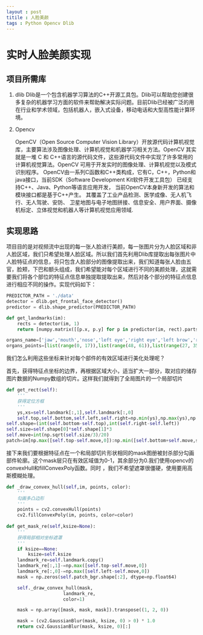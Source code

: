 ```yaml
---
layout : post
titile : 人脸美颜
tags : Python Opencv Dlib   
---
```




# 实时人脸美颜实现

## 项目所需库

1. dlib
   Dlib是一个包含机器学习算法的C++开源工具包。Dlib可以帮助您创建很多复杂的机器学习方面的软件来帮助解决实际问题。目前Dlib已经被广泛的用在行业和学术领域，包括机器人，嵌入式设备，移动电话和大型高性能计算环境。

2. Opencv

   OpenCV（Open Source Computer Vision Library）开放源代码计算机视觉库，主要算法涉及图像处理、计算机视觉和机器学习相关方法。OpenCV 其实就是一堆 C 和 C++语言的源代码文件，这些源代码文件中实现了许多常用的计算机视觉算法。OpenCV 可用于开发实时的图像处理、计算机视觉以及模式识别程序。
   OpenCV由一系列C函数和C++类构成，它有C，C++，Python和java接口，当前SDK（Software Development Kit软件开发工具包） 已经支持C++、Java、Python等语言应用开发， 当前OpenCV本身新开发的算法和模块接口都是基于C++产生。
   其覆盖了工业产品检测、医学成像、无人机飞行、无人驾驶、安防、 卫星地图与电子地图拼接、信息安全、用户界面、摄像机标定、立体视觉和机器人等计算机视觉应用领域.

## 实现思路

项目目的是对视频流中出现的每一张人脸进行美颜，每一张图片分为人脸区域和非人脸区域，我们只希望处理人脸区域。所以我们首先利用Dlib库提取出每张图片中人脸特征点的信息，将只包含人脸部分的图像提取出来，我们知道每张人脸由五官，脸颊，下巴和额头组成，我们希望能对每个区域进行不同的美颜处理，这就需要我们将各个部位的特征点信息单独提取提取出来，然后对各个部分的特征点信息进行相应不同的操作。实现代码如下：

```python
PREDICTOR_PATH = './data'
detector = dlib.get_frontal_face_detector()
predictor = dlib.shape_predictor(PREDICTOR_PATH)

def get_landmarks(im):
    rects = detector(im, 1)
    return [numpy.matrix([[p.x, p.y] for p in predictor(im, rect).parts()]) for rect in rects]

organs_name=['jaw','mouth','nose','left eye','right eye','left brow','right brow']
organs_points=[list(range(0, 17)),list(range(48, 61)),list(range(27, 35)),list(range(42, 48)),list(range(36, 42)),list(range(22, 27)),list(range(17, 22))]


```

我们怎么利用这些坐标来针对每个部件的有效区域进行美化处理呢？

首先，获得特征点坐标的边界，再根据区域大小，适当扩大一部分，取对应的储存图片数据的Numpy数组的切片。这样我们就得到了全局图片的一个局部切片

```python
def get_rect(self):
    '''
    获得定位方框
    '''
    ys,xs=self.landmark[:,1],self.landmark[:,0]
    self.top,self.bottom,self.left,self.right=np.min(ys),np.max(ys),np.min(xs),np.max(xs)
self.shape=(int(self.bottom-self.top),int(self.right-self.left))
self.size=self.shape[0]*self.shape[1]*3
self.move=int(np.sqrt(self.size/3)/20)
patch=im[np.max([self.top-self.move,0]):np.min([self.bottom+self.move,shape[0]]),np.max([self.left-self.move,0]):np.min([self.right+self.move,shape[1]])]
```

接下来我们要根据特征点在一个和局部切片形状相同的mask图册被封杀部分勾画部件轮廓。这个mask层只在有效区域值为0-1，其余部分为0.我们使用opencv的convexHull和fillConvexPoly函数。同时 ，我们不希望遮罩很僵硬，使用要用高斯模糊处理。

```python
def _draw_convex_hull(self,im, points, color):
    '''
    勾画多凸边形
    '''
    points = cv2.convexHull(points)
    cv2.fillConvexPoly(im, points, color=color)
    
def get_mask_re(self,ksize=None):
    '''
    获得局部相对坐标遮罩
    '''
    if ksize==None:
        ksize=self.ksize
    landmark_re=self.landmark.copy()
    landmark_re[:,1]-=np.max([self.top-self.move,0])
    landmark_re[:,0]-=np.max([self.left-self.move,0])
    mask = np.zeros(self.patch_bgr.shape[:2], dtype=np.float64)

    self._draw_convex_hull(mask,
                     landmark_re,
                     color=1)

    mask = np.array([mask, mask, mask]).transpose((1, 2, 0))

    mask = (cv2.GaussianBlur(mask, ksize, 0) > 0) * 1.0
    return cv2.GaussianBlur(mask, ksize, 0)[:]

```


